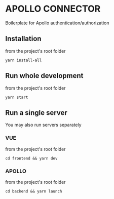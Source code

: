 # APOLLO CONNECTOR
Boilerplate for Apollo authentication/authorization

## Installation
from the project's root folder

`yarn install-all`

## Run whole development
from the project's root folder

`yarn start`

## Run a single server
You may also run servers separately

### VUE
from the project's root folder

`cd frontend && yarn dev`

### APOLLO
from the project's root folder

`cd backend && yarn launch`
